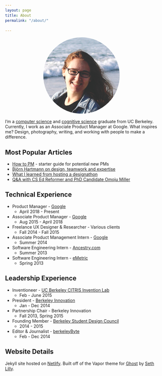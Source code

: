 ```yaml
---
layout: page
title: About
permalink: "/about/"

---
```

<div style="text-align: center;"><img style="width: 50%;height: 50%;border-radius: 50%;" src="/media/me.jpg" /></div>

I’m a [computer science](http://www.eecs.berkeley.edu/) and [cognitive science](http://ugis.ls.berkeley.edu/cogsci/) graduate from UC Berkeley. Currently, I work as an Associate Product Manager at Google. What inspires me? Design, photography, writing, and working with people to make a difference.

## Most Popular Articles

* [How to PM](/blog/2014/09/28/how-to-pm/) - starter guide for potential new PMs
* [Björn Hartmann on design, teamwork and expertise](http://www.berkeleybyte.com/2014/12/03/design-notes-bjorn-hartmann-on-design-teamwork-and-expertise/)
* [What I learned from hosting a designathon](/blog/2014/04/21/what-i-learned-from-hosting-a-designathon/)
* [Q&A with CS Ed Reformer and PhD Candidate Omoju Miller](http://www.berkeleybyte.com/2014/03/11/qa-with-omoju-miller/)

## Technical Experience

* Product Manager - [Google](https://www.google.com/)
  * April 2018 - Present 
* Associate Product Manager - [Google](https://www.google.com/)
  * Aug 2015 - April 2018
* Freelance UX Designer & Researcher - Various clients
  * Fall 2014 - Fall 2015
* Associate Product Management Intern - [Google](https://www.google.com/)
  * Summer 2014
* Software Engineering Intern - [Ancestry.com](http://blogs.ancestry.com/techroots/ancestry-com-great-summer-experience-for-sf-interns/)
  * Summer 2013
* Software Engineering Intern - [eMetric](http://emetric.com/)
  * Spring 2013

## Leadership Experience

* Inventioneer - [UC Berkeley CITRIS Invention Lab](http://invent.citris-uc.org/)
  * Feb - June 2015
* President - [Berkeley Innovation](http://www.ocf.berkeley.edu/\~binnov/)
  * Jan - Dec 2014
* Partnership Chair - Berkeley Innovation
  * Fall 2013, Spring 2015
* Founding Member - [Berkeley Student Design Council](https://www.facebook.com/berkeleydesigncouncil)
  * 2014 - 2015
* Editor & Journalist - [berkeleyByte](http://www.berkeleybyte.com/author/alexsg/)
  * Feb - Dec 2014

## Website Details

Jekyll site hosted on [Netlify](https://www.netlify.com/ "Netlify"). Built off of the Vapor theme for [Ghost](http://ghost.org "Ghost.org") by [Seth Lilly](https://twitter.com/sethlilly "Seth Lilly").

<!-- I fell into CS through web design. I've been creating my own websites on and off since fifth grade. My desire to go beyond and make things interactive led me to programming and computer science. I've worked on some awesome projects, from creating a game using Java GUIs in high school to building a Lisp interpreter in my first semester at Berkeley to Android programming, Arduino, Ruby on Rails, and more.

For most of my life, I've also been intrigued by the brain, so once I arrived at Berkeley I decided to double major in cognitive science. <a href="http://www.eecs.berkeley.edu/" target="_blank">Computer Science</a> and <a href="http://ugis.ls.berkeley.edu/cogsci/" target="_blank">Cognitive Science</a> (or <strong>CS<sup>2</sup></strong> as we in the biz like to call it) actually go really well together, and my interdisciplinary classes have opened my eyes to many new interests: human-computer interaction, user experience research, technology and education, and so on. I know that I don't have to limit myself. For example, I can be a programmer <em>and</em> a designer, as well as so much more.

In my time at Berkeley, I've also joined some amazing organizations to meet people who share my interests. For a year I was president of <a href="http://www.ocf.berkeley.edu/\~binnov/" target="_blank">Berkeley Innovation</a> (BI), the human-centered design club on campus. Every semester BI works on real design projects for real clients, as well as hosts guest speakers and design workshops.

I also became a founding member of the [Berkeley Design Council](https://www.facebook.com/berkeleydesigncouncil), which is a community that connects all the design organizations on campus. As part of Design Council, I helped lead an initiative to create the student-curated [Design at Berkeley](http://designatberkeley.com/) website.

Outside of school, I interned at eMetric and Ancestry.com as a software engineer, and at Google in Tel Aviv as an Associate Product Manager (APM). My desire to lead a whole product's development, rather than work on a slice, led me to becoming an APM full-time at Google. I start in fall 2015.

You might also be interested in my...

[Portfolio](/portfolio) | [GitHub](https://github.com/alexsg) | [Behance](http://www.behance.net/alexsg) | [Hackster](http://www.hackster.io/alexsg) | [LinkedIn](http://www.linkedin.com/in/alexandragreenspan) -->